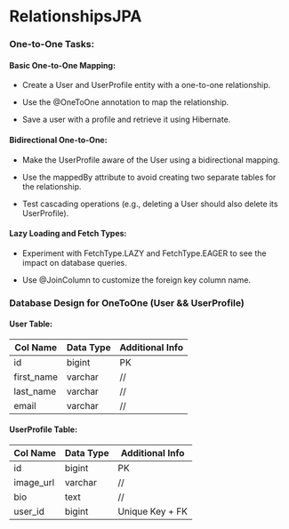 # RelationshipsJPA

### One-to-One Tasks:

#### Basic One-to-One Mapping:

* Create a User and UserProfile entity with a one-to-one relationship.

* Use the @OneToOne annotation to map the relationship.

* Save a user with a profile and retrieve it using Hibernate.

#### Bidirectional One-to-One:

* Make the UserProfile aware of the User using a bidirectional mapping.

* Use the mappedBy attribute to avoid creating two separate tables for the relationship.

* Test cascading operations (e.g., deleting a User should also delete its UserProfile).

#### Lazy Loading and Fetch Types:

* Experiment with FetchType.LAZY and FetchType.EAGER to see the impact on database queries.

* Use @JoinColumn to customize the foreign key column name.


### Database Design for OneToOne (User && UserProfile)

#### User Table:
| Col Name   | Data Type | Additional Info |
|------------|-----------|-----------------|
| id         | bigint    | PK              |
| first_name | varchar   | //              |
| last_name  | varchar    | //              |
| email      | varchar    | //              |

#### UserProfile Table:
| Col Name  | Data Type | Additional Info |
|-----------|-----------|-----------------|
| id        | bigint    | PK              |
| image_url | varchar   | //              |
| bio       | text      | //              |
| user_id   | bigint    | Unique Key + FK |